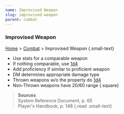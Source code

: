 ```yaml
---
name: Improvised Weapon
slug: improvised-weapon
parent: combat
---
```

### Improvised Weapon
[Home](dm-operations-center) > [Combat](combat) > Improvised Weapon {.small-text}

- Use stats for a comparable weapon
- If nothing comparable, use [1d4](/roll/1d4)
- Add proficiency if similar to proficient weapon
- DM determines appropriate damage type
- Thrown weapons w/o the property do [1d4](/roll/1d4)
- Non-Thrown weapons have 20/60 range
{.square}

> **Sources** <br/>
> System Reference Document, p. 65<br/>
> Player's Handbook, p. 148
{.read .small-text}